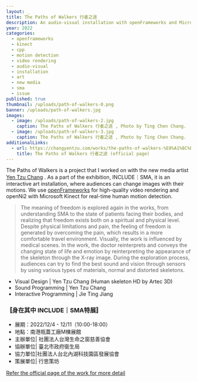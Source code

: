 ```yaml
---
layout: _
title: The Paths of Walkers 行者之途
description: An audio-visual installation with openFrameworks and Microsoft Kinect
year: 2022
categories:
  - openframeworks
  - kinect
  - cpp
  - motion detection
  - video rendering
  - audio-visual
  - installation
  - art
  - new media
  - sma
  - issue
published: true
thumbnail: /uploads/path-of-walkers-0.png
banner: /uploads/path-of-walkers.jpg
images:
  - image: /uploads/path-of-walkers-2.jpg
    caption: The Paths of Walkers 行者之途 , Photo by Ting Chen Chang.
  - image: /uploads/path-of-walkers-3.jpg
    caption: The Paths of Walkers 行者之途 , Photo by Ting Chen Chang.
additionalLinks:
  - url: https://changyentzu.com/works/the-paths-of-walkers-%E8%A1%8C%E8%80%85%E4%B9%8B%E9%80%94
    title: The Paths of Walkers 行者之途 (official page)
---
```

The Paths of Walkers is a project that I worked on with the new media artist [Yen Tzu Chang](https://changyentzu.com/) . As a part of the exhibition, INCLUDE｜SMA, it is an interactive art installation, where audiences can change images with their motions. We use [openFrameworks](https://openframeworks.cc/) for high-quality video rendering and openNi2 with Microsoft Kinect for real-time human motion detection.

> The meaning of freedom is explored again in the works, from understanding SMA to the state of patients facing their bodies, and realizing that freedom exists both on a spiritual and physical level. Despite physical limitations and pain, the feeling of freedom is generated by overcoming the pain, which results in a more comfortable travel environment. Visually, the work is influenced by medical scenes. In the work, the doctor reinterprets and conveys the changing state of life and emotion by reinterpreting the appearance of the skeleton through the X-ray image. During the exploration process, audiences can try to find the best sound and vision through sensors by using various types of materials, normal and distorted skeletons.

- Visual Design | Yen Tzu Chang (Human skeleton HD by Artec 3D)
- Sound Programming | Yen Tzu Chang
- Interactive Programming | Jie Ting Jiang

### 〚身在其中 INCLUDE｜SMA特展〛

- 展期：2022/12/4 - 12/11（10:00-18:00）
- 地點：南港瓶蓋工廠M棟展館
- 主辦單位| 社團法人台灣生命之窗慈善協會
- 協辦單位| 臺北市政府衛生局
- 協力單位|社團法人台北內湖科技園區發展協會
- 策展單位| 行思策坊

[Refer the official page of the work for more detail](https://changyentzu.com/works/the-paths-of-walkers-%E8%A1%8C%E8%80%85%E4%B9%8B%E9%80%94)
